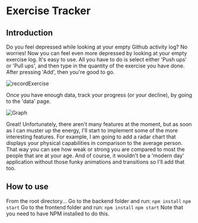 # Exercise Tracker

## Introduction
Do you feel depressed while looking at your empty Github activity log?
No worries! Now you can feel even more depressed by looking at your empty exercise log.
It's easy to use. All you have to do is select either 'Push ups' or 'Pull ups', and then
type in the quantity of the exercise you have done. After pressing 'Add', then you're good to go.

![recordExercise](https://user-images.githubusercontent.com/24401134/176348739-2ad01569-07b3-4a9c-94e5-efabfd302841.png)

Once you have enough data, track your progress (or your decline), by going to the 'data' page.

![Graph](https://user-images.githubusercontent.com/24401134/176359839-5a10034f-1149-4fe0-bb97-bbb2772c9565.png)

Great! Unfortunately, there aren't many features at the moment, but as soon as I can muster up the energy,
I'll start to implement some of the more interesting features. For example, I am going to add a radar chart
that displays your physical capabilities in comparison to the average person. That way you can see how
weak or strong you are compared to most the people that are at your age. And of course, it wouldn't be a
'modern day' application without those funky animations and transitions so I'll add that too.

## How to use
From the root directory...
Go to the backend folder and run:
`npm install`
`npm start`
Go to the frontend folder and run:
`npm install`
`npm start`
Note that you need to have NPM installed to do this. 
